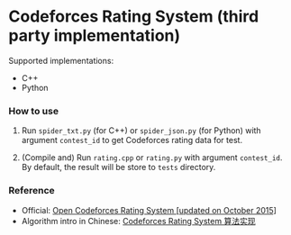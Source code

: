# Codeforces Rating System (third party implementation)

Supported implementations:

- C++
- Python

### How to use

1. Run `spider_txt.py` (for C++) or `spider_json.py` (for Python) with argument `contest_id` to get Codeforces rating data for test.

2. (Compile and) Run `rating.cpp` or `rating.py` with argument `contest_id`. By default, the result will be store to `tests` directory.

### Reference

- Official: [Open Codeforces Rating System \[updated on October 2015\]](http://codeforces.com/blog/entry/20762)
- Algorithm intro in Chinese: [Codeforces Rating System 算法实现](https://dreamer.blue/blog/post/2018/02/26/codeforces_rating_system_algorithm.dream)

